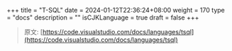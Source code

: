 +++
title = "T-SQL"
date = 2024-01-12T22:36:24+08:00
weight = 170
type = "docs"
description = ""
isCJKLanguage = true
draft = false
+++

> 原文: [https://code.visualstudio.com/docs/languages/tsql](https://code.visualstudio.com/docs/languages/tsql)
